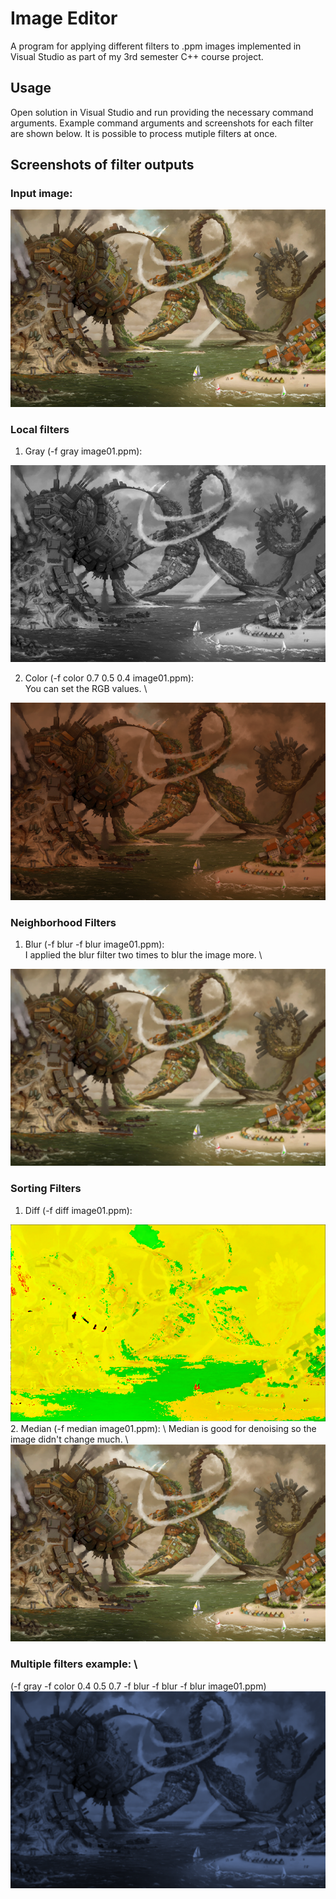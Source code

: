 # Image Editor
A program for applying different filters to .ppm images implemented in Visual Studio as part of my 3rd semester C++ course project.

## Usage
Open solution in Visual Studio and run providing the necessary command arguments. Example command arguments and screenshots for each filter are shown below. It is possible to process mutiple filters at once.

## Screenshots of filter outputs

### Input image:
<img src="./input.png">

### Local filters
1. Gray (-f gray image01.ppm):
<img src="./gray.png">

2. Color (-f color 0.7 0.5 0.4 image01.ppm): \
You can set the RGB values. \
<img src="./color.png">

### Neighborhood Filters
1. Blur (-f blur -f blur image01.ppm): \
I applied the blur filter two times to blur the image more. \
<img src="./blur.png">


### Sorting Filters
1. Diff (-f diff image01.ppm):
<img src="./diff.png">
2. Median (-f median image01.ppm): \
Median is good for denoising so the image didn't change much. \
<img src="./median.png">

### Multiple filters example: \
(-f gray -f color 0.4 0.5 0.7 -f blur -f blur -f blur image01.ppm) \
<img src="./multiple.png">
